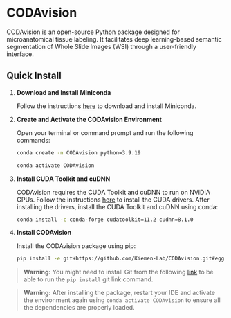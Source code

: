 # CODAvision

CODAvision is an open-source Python package designed for microanatomical tissue labeling. It facilitates deep learning-based semantic segmentation of Whole Slide Images (WSI) through a user-friendly interface.

## Quick Install

1. **Download and Install Miniconda**

   Follow the instructions [here](https://docs.anaconda.com/miniconda/) to download and install Miniconda.

2. **Create and Activate the CODAvision Environment**

    Open your terminal or command prompt and run the following commands:
    
    ```sh
    conda create -n CODAvision python=3.9.19
    
    conda activate CODAvision
    ```

3. **Install CUDA Toolkit and cuDNN**
  
    CODAvision requires the CUDA Toolkit and cuDNN to run on NVIDIA GPUs. Follow the instructions [here](https://docs.nvidia.com/cuda/cuda-installation-guide-linux/index.html) to install the CUDA drivers. After installing the drivers, install the CUDA Toolkit and cuDNN using conda:

    ```sh
    conda install -c conda-forge cudatoolkit=11.2 cudnn=8.1.0
    ```

4. **Install CODAvision**

    Install the CODAvision package using pip:

    ```sh
    pip install -e git+https://github.com/Kiemen-Lab/CODAvision.git#egg=CODAvision
    ```
 > **Warning:** 
> You might need to install Git from the following [link](https://git-scm.com/downloads/win) to be able to run the `pip install` git link command.

> **Warning:**
> After installing the package, restart your IDE and activate the environment again using `conda activate CODAvision` to ensure all the dependencies are properly loaded.
